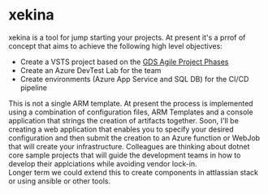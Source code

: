  # xekina
xekina is a tool for jump starting your projects.
At present it's a prrof of concept that aims to achieve the following high level objectives:
* Create a VSTS project based on the [GDS Agile Project Phases](https://www.gov.uk/service-manual/agile-delivery)
* Create an Azure DevTest Lab for the team
* Create environments (Azure App Service and SQL DB) for the CI/CD pipeline

This is not a single ARM template.  At present the process is implemented using a combination of configuration files, ARM Templates and a console application that strings the creation of artifacts together. Soon, I'll be creating a web application that enables you to specify  your desired configuration and then submit the creation to an Azure function or WebJob that will create your infrastructure.
Colleagues are thinking about dotnet core sample projects that will guide the development teams in how to develop their applciations while avoiding vendor lock-in.  
Longer term we could extend this to create components in attlassian stack or using ansible or other tools.
